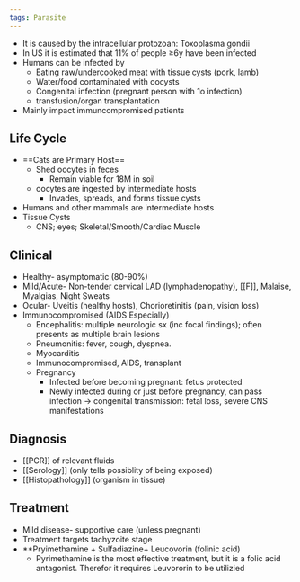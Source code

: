 ```yaml
---
tags: Parasite
---
```

- It is caused by the intracellular protozoan: Toxoplasma gondii
- In US it is estimated that 11% of people ≥6y have been infected
- Humans can be infected by
	- Eating raw/undercooked meat with tissue cysts (pork, lamb)
	- Water/food contaminated with oocysts
	- Congenital infection (pregnant person with 1o infection)
	- transfusion/organ transplantation
- Mainly impact immuncompromised patients
## Life Cycle 
- ==Cats are Primary Host==
	- Shed oocytes in feces
		- Remain viable for 18M in soil
	- oocytes are ingested by intermediate hosts
		- Invades, spreads, and forms tissue cysts
- Humans and other mammals are intermediate hosts
- Tissue Cysts
	- CNS; eyes; Skeletal/Smooth/Cardiac Muscle

## Clinical
- Healthy- asymptomatic (80-90%)
- Mild/Acute- Non-tender cervical LAD (lymphadenopathy), [[F]], Malaise, Myalgias, Night Sweats
- Ocular- Uveitis (healthy hosts), Chorioretinitis (pain, vision loss)
- Immunocompromised (AIDS Especially)
	- Encephalitis: multiple neurologic sx (inc focal findings); often presents as multiple brain lesions
	- Pneumonitis: fever, cough, dyspnea.
	- Myocarditis
	- Immunocompromised, AIDS, transplant
	- Pregnancy
		- Infected before becoming pregnant: fetus protected
		- Newly infected during or just before pregnancy, can pass infection → congenital transmission: fetal loss, severe CNS manifestations

## Diagnosis 
- [[PCR]]  of relevant fluids
- [[Serology]] (only tells possiblity of being exposed)
- [[Histopathology]] (organism in tissue)

## Treatment 
- Mild disease- supportive care (unless pregnant)
- Treatment targets tachyzoite stage
- **Pryimethamine + Sulfadiazine+ Leucovorin (folinic acid)
	- Pyrimethamine is the most effective treatment, but it is a folic acid antagonist. Therefor it requires Leuvororin to be utilizied